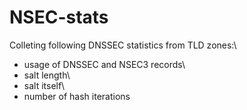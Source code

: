 # NSEC-stats
Colleting  following DNSSEC statistics from TLD zones:\
- usage of DNSSEC and NSEC3 records\
- salt length\
- salt itself\
- number of hash iterations
